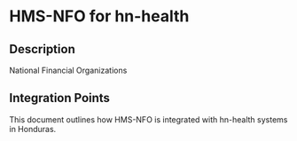 # HMS-NFO for hn-health

## Description

National Financial Organizations

## Integration Points

This document outlines how HMS-NFO is integrated with hn-health systems in Honduras.
